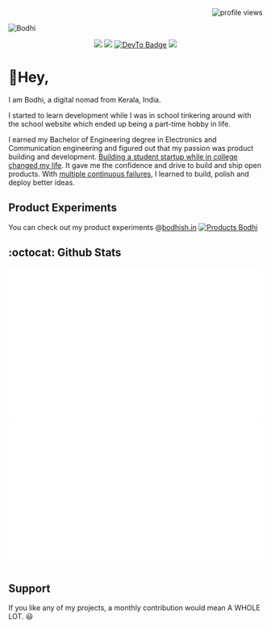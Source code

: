 <p align="right">
  <img src="https://gpvc.arturio.dev/bodhish" alt="profile views">
</p>

![Bodhi](https://res.cloudinary.com/bodhi/image/upload/v1631271186/Github%20Readme/readme-test_scrci1.png)

<p align="center">
  <a href="https://twitter.com/bodhishthomas"><img src="https://img.shields.io/badge/-bodhishthomas-1ca0f1?style=flat&labelColor=1ca0f1&logo=twitter&logoColor=white"></a>
  <a href="https://www.linkedin.com/in/bodhish/"><img src="https://img.shields.io/badge/-bodhish-blue?
  style=flat-square&logo=Linkedin&logoColor=white"></a>
   <a href="https://dev.to/bodhish"><img src="https://img.shields.io/badge/-bodhish-0A0A0A?style=flat-square&labelColor=0A0A0A&logo=dev.to" alt="DevTo Badge"></a>
  <a href="https://www.bodhish.in"><img src="https://img.shields.io/badge/-bodhish.in-47CCCC?style=flat&logo=Google-Chrome&logoColor=white"></a>

</p>

# 👋Hey,

I am Bodhi, a digital nomad from Kerala, India.

I started to learn development while I was in school tinkering around with the school website which ended up being a part-time hobby in life.

I earned my Bachelor of Engineering degree in Electronics and Communication engineering and figured out that my passion was product building and development. [Building a student startup while in college changed my life](https://blog.sv.co/from-a-routine-college-life-to-life-of-a-student-entrepreneur-51a2fed29844). It gave me the confidence and drive to build and ship open products. With [multiple continuous failures](https://bodhish.in/), I learned to build, polish and deploy better ideas.

## Product Experiments

You can check out my product experiments @[bodhish.in](https://www.bodhish.in)
<a href="https://www.bodhish.in">
![Products Bodhi](https://res.cloudinary.com/bodhi/image/upload/v1631302729/Github-Sponsor/products_vmb0oh.png)
</a>

## :octocat: Github Stats

![](https://raw.githubusercontent.com/bodhish/github-stats-transparent/output/generated/overview.svg)
![](https://raw.githubusercontent.com/bodhish/github-stats-transparent/output/generated/languages.svg)

## Support

If you like any of my projects, a monthly contribution would mean A WHOLE LOT. 😃
